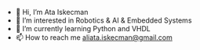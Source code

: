 - 👋 Hi, I’m Ata Iskecman
- 👀 I’m interested in Robotics & AI & Embedded Systems
- 🌱 I’m currently learning Python and VHDL
- 📫 How to reach me aliata.iskecman@gmail.com
